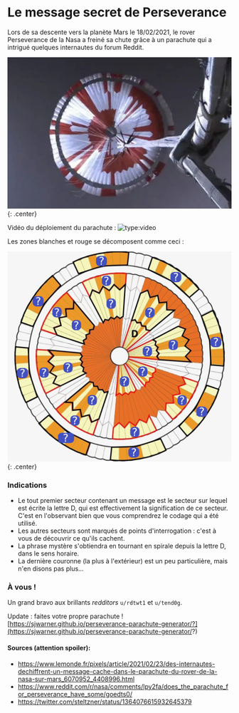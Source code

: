 # Le message secret de Perseverance

Lors de sa descente vers la planète Mars le 18/02/2021, le rover Perseverance de la Nasa a freiné sa chute grâce à un parachute qui a intrigué quelques internautes du forum Reddit.

![](data/mars/real.png){: .center}

Vidéo du déploiement du parachute :
![type:video](https://youtu.be/N3b-1-yrQYw)



Les zones blanches et rouge se décomposent comme ceci :

![](data/mars/modele.png){: .center}


### Indications

- Le tout premier secteur contenant un message est le secteur sur lequel est écrite la lettre D, qui est effectivement la signification de ce secteur. C'est en l'observant bien que vous comprendrez le codage qui a été utilisé.
- Les autres secteurs sont marqués de points d'interrogation : c'est à vous de découvrir ce qu'ils cachent.
- La phrase mystère s'obtiendra en tournant en spirale depuis la lettre D, dans le sens horaire.
- La dernière couronne (la plus à l'extérieur) est un peu particulière, mais n'en disons pas plus...

### À vous !




Un grand bravo aux brillants _redditors_ ```u/rdtwt1``` et ```u/tend0g```.


Update : faites votre propre parachute !
[https://sjwarner.github.io/perseverance-parachute-generator/?](https://sjwarner.github.io/perseverance-parachute-generator/?)



#### Sources (attention spoiler):
- https://www.lemonde.fr/pixels/article/2021/02/23/des-internautes-dechiffrent-un-message-cache-dans-le-parachute-du-rover-de-la-nasa-sur-mars_6070952_4408996.html
- https://www.reddit.com/r/nasa/comments/lpy2fa/does_the_parachute_for_perseverance_have_some/goedts0/
- https://twitter.com/steltzner/status/1364076615932645379

